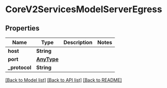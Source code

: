 # CoreV2ServicesModelServerEgress

## Properties
Name | Type | Description | Notes
------------ | ------------- | ------------- | -------------
**host** | **String** |  | 
**port** | [**AnyType**](.md) |  | 
**_protocol** | **String** |  | 

[[Back to Model list]](../README.md#documentation-for-models) [[Back to API list]](../README.md#documentation-for-api-endpoints) [[Back to README]](../README.md)


